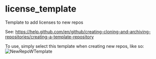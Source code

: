 # license_template
Template to add licenses to new repos

See: https://help.github.com/en/github/creating-cloning-and-archiving-repositories/creating-a-template-repository

To use, simply select this template when creating new repos, like so:
![NewRepoWTemplate](https://user-images.githubusercontent.com/6155956/77483806-48d44d00-6de6-11ea-9072-acb4eeb98963.png)
